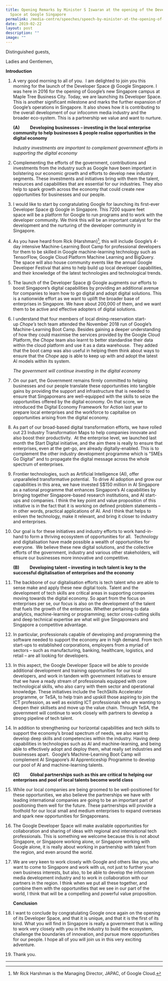 ```yaml
---
title: Opening Remarks by Minister S Iswaran at the opening of the Developer
  Space at Google Singapore
permalink: /media-centre/speeches/speech-by-minister-at-the-opening-of-the-developer-space-at-google-singapore/
date: 2019-02-22
layout: post
description: ""
image: ""
---
```

Distinguished guests,

Ladies and Gentlemen,

**Introduction**          

1. A very good morning to all of you.  I am delighted to join you this morning for the launch of the Developer Space @ Google Singapore. I was here in 2016 for the opening of Google’s new Singapore campus at Maple Tree Business City. Today, we are launching its Developer Space. This is another significant milestone and marks the further expansion of Google’s operations in Singapore. It also shows how it is contributing to the overall development of our infocomm media industry and the broader eco-system. This is a partnership we value and want to nurture.

    **(A)          Developing businesses – investing in the local enterprise community to help businesses & people realise opportunities in the digital economy**

    *Industry investments are important to complement government efforts in supporting the digital economy* 

2. Complementing the efforts of the government, contributions and investments from the industry such as Google have been important in bolstering our economic growth and efforts to develop new industry segments. These investments and initiatives bring with them the talent, resources and capabilities that are essential for our industries. They also help to spark growth across the economy that could create new opportunities for businesses and our people.

3. I would like to start by congratulating Google for launching its first-ever Developer Space @ Google in Singapore. This 7200 square feet space will be a platform for Google to run programs and to work with the developer community. We think this will be an important catalyst for the development and the nurturing of the developer community in Singapore.

4. As you have heard from Rick (Harshman)[^1], this will include Google’s 4-day intensive Machine-Learning Boot Camp for professional developers for them to be skilled in Google machine-learning technology such as TensorFlow, Google Cloud Platform Machine Learning and BigQuery. The space will also house community events like the annual Google Developer Festival that aims to help build up local developer capabilities, and their knowledge of the latest technologies and technological trends.  
  
5. The launch of the Developer Space @ Google augments our efforts to boost Singapore’s digital capabilities by providing an additional avenue for companies to learn how to go digital and adopt digital solutions. This is a nationwide effort as we want to uplift the broader base of enterprises in Singapore. We have about 200,000 of them, and we want them to be active and effective adopters of digital solutions.

6. I understand that four members of local dining-reservation start-up *Chope’s* tech team attended the November 2018 run of Google’s Machine-Learning Boot Camp. Besides gaining a deeper understanding of how they could maximise the services provided by the Google Cloud Platform, the *Chope* team also learnt to better standardise their data within the cloud platform and use it as a data warehouse.  They added that the boot camp was also useful in helping them think about ways to ensure that the *Chope* app is able to keep up with and adopt the latest AI models within its system.

    *The government will continue investing in the digital economy*

7. On our part, the Government remains firmly committed to helping businesses and our people translate these opportunities into tangible gains by providing the support and infrastructure that is needed to ensure that Singaporeans are well-equipped with the skills to seize the opportunities offered by the digital economy. On that score, we introduced the Digital Economy Framework for Action last year to prepare local enterprises and the workforce to capitalise on opportunities arising from the digital economy. 

8. As part of our broad-based digital transformation efforts, we have rolled out 23 Industry Transformation Maps to help companies innovate and also boost their productivity.  At the enterprise level, we launched last month the Start Digital initiative, and the aim there is really to ensure that enterprises, even at the get-go, are already digitally-enabled. This is to complement the other industry development programme which is “SMEs Go Digital” and to propagate the digital message across the whole spectrum of enterprises.

9. Frontier technologies, such as Artificial Intelligence (AI), offer unparalleled transformative potential.  To drive AI adoption and grow our capabilities in this area, we have invested S$150 million in AI Singapore as a national programme that enhances Singapore’s AI capabilities by bringing together Singapore-based research institutions, and AI start-ups and companies. I think the key point and value proposition of this initiative is in the fact that it is working on defined problem statements – in other words, practical applications of AI. And I think that helps to enliven the technology, make it relevant, and bring it closer to industry and enterprises.

10. Our goal is for these initiatives and industry efforts to work hand-in-hand to form a thriving ecosystem of opportunities for all.  Technology and digitalisation have made possible a wealth of opportunities for everyone.  We believe these new digital solutions, and the collective efforts of the government, industry and various other stakeholders, will ensure our businesses more innovative and competitive.

     **(B)          Developing talent – investing in tech talent is key to the successful digitalisation of enterprises and the economy**

11. The backbone of our digitalisation efforts is tech talent who are able to sense make and apply these new digital tools. Talent and the development of tech skills are critical areas in supporting companies moving towards the digital economy. So apart from the focus on enterprises per se, our focus is also on the development of the talent that fuels the growth of the enterprise. Whether pertaining to data analytics, machine-learning or programming; sector cross-cutting skills and deep technical expertise are what will give Singaporeans and Singapore a competitive advantage. 

12. In particular, professionals capable of developing and programming the software needed to support the economy are in high demand. From tech start-ups to established corporations, employers from a myriad of sectors – such as manufacturing, banking, healthcare, logistics, and retail – are all looking for developers.

13. In this aspect, the Google Developer Space will be able to provide additional development and training opportunities for our local developers, and work in tandem with government initiatives to ensure that we have a ready stream of professionals equipped with core technological skills, who also carry with them sector and operational knowledge. These initiatives include the TechSkills Accelerator programme, or TeSA, to help train and upskill those aspiring to join the ICT profession, as well as existing ICT professionals who are wanting to deepen their skillsets and move up the value chain. Through TeSA, the government will continue to work closely with partners to develop a strong pipeline of tech talent. 

14. In addition to strengthening our horizontal capabilities and tech skills to support the economy’s broad spectrum of needs, we also want to develop deep skills and competencies within the industry. Having deep capabilities in technologies such as AI and machine-learning, and being able to effectively adopt and deploy them, what really set industries and businesses apart.  Google’s Machine-Learning Boot Camp will complement AI Singapore’s AI Apprenticeship Programme to develop our pool of AI and machine-learning talents.

     **(C)          Global partnerships such as this are critical to helping our enterprises and pool of local talents become world class**

15. While our local companies are being groomed to be well-positioned for these opportunities, we also believe the partnerships we have with leading international companies are going to be an important part of positioning them well for the future. These partnerships will provide a foothold for our local small and medium enterprises to expand overseas and spark new opportunities for Singaporeans.

16. The Google Developer Space will make available opportunities for collaboration and sharing of ideas with regional and international tech professionals. This is something we welcome because this is not about Singapore, or Singapore working alone, or Singapore working with Google alone, it is really about working in partnership with talent from the region, and even around the world.  

17. We are very keen to work closely with Google and others like you, who want to come to Singapore and work with us, not just to further your own business interests, but also, to be able to develop the infocomm media development industry and to work in collaboration with our partners in the region. I think when we put all these together, and combine them with the opportunities that we see in our part of the world, I think that will be a compelling and powerful value proposition.

    **Conclusion**  

18. I want to conclude by congratulating Google once again on the opening of its Developer Space, and that it is unique, and that it is the first of its kind. What you will find in Singapore is really a government that is willing to work very closely with you in the industry to build the ecosystem, challenge the boundaries of innovation, and pursue more opportunities for our people. I hope all of you will join us in this very exciting adventure.  

19. Thank you. 

------------------------------------------------------------------------------------

[^1]: Mr Rick Harshman is the Managing Director, JAPAC, of Google Cloud.